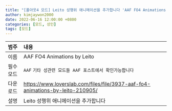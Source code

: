 ```yaml
---
title: "[폴아웃4 모드] Leito 성행위 애니메이션을 추가합니다 'AAF FO4 Animations by Leito''"
author: kimjaywon2000
date: 2022-06-16 12:00:00 +0800
categories: [모드, 성인]
tags: [모드]
---
```


| 범주             | 내용            |
|:----------------|:---------------|
| 이름             | AAF FO4 Animations by Leito  |
| 필수 모드         | `AAF` `기타 성관련 모드들 AAF 포스트에서 확인가능합니다` |
| 다운로드          | <https://www.loverslab.com/files/file/3937-aaf-fo4-animations-by-leito-210905/> |
| 설명             | Leito 성행위 애니메이션을 추가합니다  |
